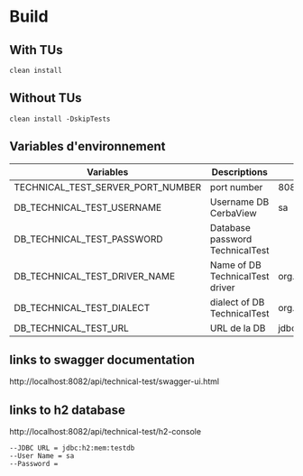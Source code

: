 # Build

## With TUs

`clean install`

## Without TUs

`clean install -DskipTests`

## Variables d'environnement

| Variables                          | Descriptions        | Examples |
|------------------------------------|---------------------|----------|
| TECHNICAL_TEST_SERVER_PORT_NUMBER  | port number         | 8082 |
| DB_TECHNICAL_TEST_USERNAME         | Username DB CerbaView |sa|
| DB_TECHNICAL_TEST_PASSWORD         | Database password TechnicalTest ||
| DB_TECHNICAL_TEST_DRIVER_NAME      | Name of DB TechnicalTest driver | org.h2.Driver |
| DB_TECHNICAL_TEST_DIALECT          | dialect of DB TechnicalTest | org.hibernate.dialect.H2Dialect |
| DB_TECHNICAL_TEST_URL              | URL de la DB | jdbc:h2:mem:testdb;DB_CLOSE_DELAY=-1;DATABASE_TO_UPPER=false |

## links to swagger documentation

http://localhost:8082/api/technical-test/swagger-ui.html

## links to h2 database

http://localhost:8082/api/technical-test/h2-console

    --JDBC URL = jdbc:h2:mem:testdb
    --User Name = sa
    --Password = 